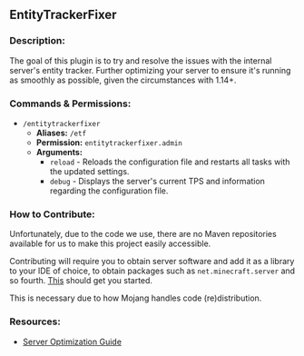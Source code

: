 ## EntityTrackerFixer

### Description:
The goal of this plugin is to try and resolve the issues with the internal server's entity tracker.
Further optimizing your server to ensure it's running as smoothly as possible, given the circumstances with 1.14+.

### Commands & Permissions:
* `/entitytrackerfixer`
  * **Aliases:** `/etf`
  * **Permission:** `entitytrackerfixer.admin`
  * **Arguments:**
    * `reload` - Reloads the configuration file and restarts all tasks with the updated settings.
    * `debug` - Displays the server's current TPS and information regarding the configuration file.

### How to Contribute:
Unfortunately, due to the code we use, there are no Maven repositories available for us to make this project easily accessible.

Contributing will require you to obtain server software and add it as a library to your IDE of choice, to obtain packages such as `net.minecraft.server` and so fourth.
[This](https://www.spigotmc.org/wiki/buildtools/) should get you started.

This is necessary due to how Mojang handles code (re)distribution.

### Resources:
* [Server Optimization Guide](https://www.spigotmc.org/threads/283181/)